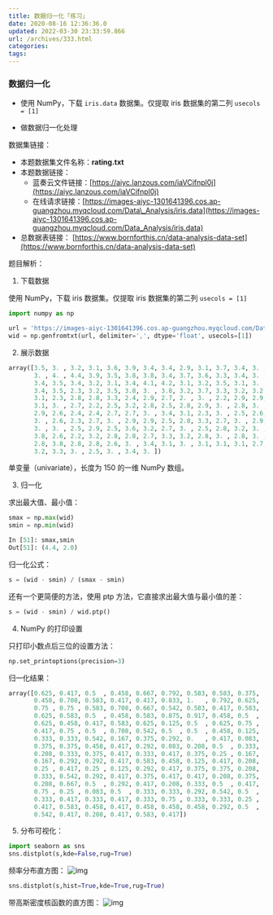 ```yaml
---
title: 数据归一化「练习」
date: 2020-08-16 12:36:36.0
updated: 2022-03-30 23:33:59.866
url: /archives/333.html
categories: 
tags: 
---
```




### 数据归一化

*   使用 NumPy，下载 `iris.data` 数据集。仅提取 iris 数据集的第二列 `usecols = [1]`
    
*   做数据归一化处理
    

数据集链接：

*   本题数据集文件名称：**rating.txt**
*   本题数据链接：
    *   蓝奏云文件链接：[https://aiyc.lanzous.com/iaVCifnpl0j](https://aiyc.lanzous.com/iaVCifnpl0j)
    *   在线请求链接：[https://images-aiyc-1301641396.cos.ap-guangzhou.myqcloud.com/Data\_Analysis/iris.data](https://images-aiyc-1301641396.cos.ap-guangzhou.myqcloud.com/Data_Analysis/iris.data)
*   总数据表链接： [https://www.bornforthis.cn/data-analysis-data-set](https://www.bornforthis.cn/data-analysis-data-set)

题目解析：

1.  下载数据

使用 NumPy，下载 iris 数据集。仅提取 iris 数据集的第二列 `usecols = [1]`

```python
import numpy as np

url = 'https://images-aiyc-1301641396.cos.ap-guangzhou.myqcloud.com/Data_Analysis/iris.data'
wid = np.genfromtxt(url, delimiter=',', dtype='float', usecols=[1])
```

2.  展示数据

```python
array([3.5, 3. , 3.2, 3.1, 3.6, 3.9, 3.4, 3.4, 2.9, 3.1, 3.7, 3.4, 3. ,
       3. , 4. , 4.4, 3.9, 3.5, 3.8, 3.8, 3.4, 3.7, 3.6, 3.3, 3.4, 3. ,
       3.4, 3.5, 3.4, 3.2, 3.1, 3.4, 4.1, 4.2, 3.1, 3.2, 3.5, 3.1, 3. ,
       3.4, 3.5, 2.3, 3.2, 3.5, 3.8, 3. , 3.8, 3.2, 3.7, 3.3, 3.2, 3.2,
       3.1, 2.3, 2.8, 2.8, 3.3, 2.4, 2.9, 2.7, 2. , 3. , 2.2, 2.9, 2.9,
       3.1, 3. , 2.7, 2.2, 2.5, 3.2, 2.8, 2.5, 2.8, 2.9, 3. , 2.8, 3. ,
       2.9, 2.6, 2.4, 2.4, 2.7, 2.7, 3. , 3.4, 3.1, 2.3, 3. , 2.5, 2.6,
       3. , 2.6, 2.3, 2.7, 3. , 2.9, 2.9, 2.5, 2.8, 3.3, 2.7, 3. , 2.9,
       3. , 3. , 2.5, 2.9, 2.5, 3.6, 3.2, 2.7, 3. , 2.5, 2.8, 3.2, 3. ,
       3.8, 2.6, 2.2, 3.2, 2.8, 2.8, 2.7, 3.3, 3.2, 2.8, 3. , 2.8, 3. ,
       2.8, 3.8, 2.8, 2.8, 2.6, 3. , 3.4, 3.1, 3. , 3.1, 3.1, 3.1, 2.7,
       3.2, 3.3, 3. , 2.5, 3. , 3.4, 3. ])
```

单变量（univariate），长度为 150 的一维 NumPy 数组。

3.  归一化

求出最大值、最小值：

```python
smax = np.max(wid)
smin = np.min(wid)

In [51]: smax,smin
Out[51]: (4.4, 2.0)
```

归一化公式：

```python
s = (wid - smin) / (smax - smin)
```

还有一个更简便的方法，使用 ptp 方法，它直接求出最大值与最小值的差：

```python
s = (wid - smin) / wid.ptp()
```

4.  NumPy 的打印设置

只打印小数点后三位的设置方法：

```python
np.set_printoptions(precision=3)  
```

归一化结果：

```python
array([0.625, 0.417, 0.5  , 0.458, 0.667, 0.792, 0.583, 0.583, 0.375,
       0.458, 0.708, 0.583, 0.417, 0.417, 0.833, 1.   , 0.792, 0.625,
       0.75 , 0.75 , 0.583, 0.708, 0.667, 0.542, 0.583, 0.417, 0.583,
       0.625, 0.583, 0.5  , 0.458, 0.583, 0.875, 0.917, 0.458, 0.5  ,
       0.625, 0.458, 0.417, 0.583, 0.625, 0.125, 0.5  , 0.625, 0.75 ,
       0.417, 0.75 , 0.5  , 0.708, 0.542, 0.5  , 0.5  , 0.458, 0.125,
       0.333, 0.333, 0.542, 0.167, 0.375, 0.292, 0.   , 0.417, 0.083,
       0.375, 0.375, 0.458, 0.417, 0.292, 0.083, 0.208, 0.5  , 0.333,
       0.208, 0.333, 0.375, 0.417, 0.333, 0.417, 0.375, 0.25 , 0.167,
       0.167, 0.292, 0.292, 0.417, 0.583, 0.458, 0.125, 0.417, 0.208,
       0.25 , 0.417, 0.25 , 0.125, 0.292, 0.417, 0.375, 0.375, 0.208,
       0.333, 0.542, 0.292, 0.417, 0.375, 0.417, 0.417, 0.208, 0.375,
       0.208, 0.667, 0.5  , 0.292, 0.417, 0.208, 0.333, 0.5  , 0.417,
       0.75 , 0.25 , 0.083, 0.5  , 0.333, 0.333, 0.292, 0.542, 0.5  ,
       0.333, 0.417, 0.333, 0.417, 0.333, 0.75 , 0.333, 0.333, 0.25 ,
       0.417, 0.583, 0.458, 0.417, 0.458, 0.458, 0.458, 0.292, 0.5  ,
       0.542, 0.417, 0.208, 0.417, 0.583, 0.417])
```

5.  分布可视化：

```python
import seaborn as sns
sns.distplot(s,kde=False,rug=True)
```

频率分布直方图： ![img](https://images-aiyc-1301641396.cos.ap-guangzhou.myqcloud.com/20200816130016.png)

```python
sns.distplot(s,hist=True,kde=True,rug=True)
```

带高斯密度核函数的直方图： ![img](https://images-aiyc-1301641396.cos.ap-guangzhou.myqcloud.com/20200816130019.png)